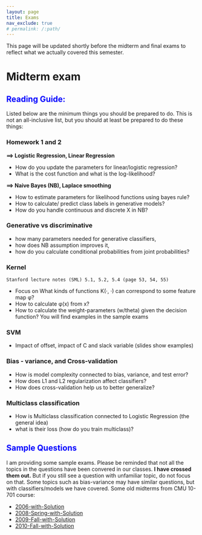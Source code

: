 ```yaml
---
layout: page
title: Exams
nav_exclude: true
# permalink: /:path/
---
```


This page will be updated shortly before the midterm and final exams to reflect what we actually covered this semester.

# Midterm exam

## <span style="color:blue">Reading Guide: </span>
Listed below are the minimum things you should be prepared to do. This is not an all-inclusive list, but you should at least be prepared to do these things:

### Homework 1 and 2 
**==> Logistic Regression, Linear Regression**
- How do you update the parameters for linear/logistic regression?
- What is the cost function and what is the log-likelihood?

**==> Naive Bayes (NB), Laplace smoothing**
- How to estimate parameters for likelihood functions using bayes rule?
- How to calculate/ predict class labels in generative models?
- How do you handle continuous and discrete X in NB?

### Generative vs discriminative
- how many parameters needed for generative classifiers, 
- how does NB assumption improves it,
- how do you calculate conditional probabilities from joint probabilities?


### Kernel
    Stanford lecture notes (SML) 5.1, 5.2, 5.4 (page 53, 54, 55)

- Focus on What kinds of functions K(·, ·) can correspond to some feature map φ?
- How to calculate φ(x) from x?
- How to calculate the weight-parameters (w/theta) given the decision function? You will find examples in the sample exams

### SVM
- Impact of offset, impact of C and slack variable (slides show examples)

### Bias - variance, and Cross-validation
- How is model complexity connected to bias, variance, and test error?
- How does L1 and L2 regularization affect classifiers?
- How does cross-validation help us to better generalize?

### Multiclass classification
- How is Multiclass classification connected to Logistic Regression (the general idea)
- what is their loss (how do you train multiclass)? 

## <span style="color:blue">Sample Questions </span>
I am providing some sample exams. Please be reminded that not all the topics in the questions have been convered in our classes. **I have crossed them out.** But if you still see a question with unfamiliar topic, do not focus on that. Some topics such as bias-variance may have similar questions, but with classifiers/models we have covered. Some old midterms from CMU 10-701 course:

- [2006-with-Solution](/assets/sample-midterms/midterm2006-solution.pdf)
- [2008-Spring-with-Solution](/assets/sample-midterms/midterm2008s-solution.pdf)
- [2009-Fall-with-Solution](/assets/sample-midterms/midterm2009f_sol.pdf)
- [2010-Fall-with-Solution](/assets/sample-midterms/midterm2010f_sol.pdf)



<!-- -->

<!-- * Properties of Kernel -->


